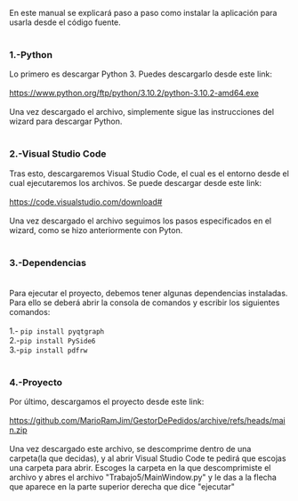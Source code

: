 En este manual se explicará paso a paso como instalar la aplicación para usarla desde el código fuente.</br></br>
### 1.-Python
Lo primero es descargar Python 3. Puedes descargarlo desde este link:</br></br>
https://www.python.org/ftp/python/3.10.2/python-3.10.2-amd64.exe</br></br> 
Una vez descargado el archivo, simplemente sigue las instrucciones del wizard para descargar Python. </br></br>
### 2.-Visual Studio Code 
Tras esto, descargaremos Visual Studio Code, el cual es el entorno desde el cual ejecutaremos los archivos. Se puede descargar desde este link:</br></br>
https://code.visualstudio.com/download#</br></br> 
Una vez descargado el archivo seguimos los pasos especificados en el wizard, como se hizo anteriormente con Pyton.</br></br> 
### 3.-Dependencias</br></br>
Para ejecutar el proyecto, debemos tener algunas dependencias instaladas. Para ello se deberá abrir la consola de comandos y escribir los siguientes comandos:</br></br>
1.- `pip install pyqtgraph`</br>
2.-`pip install PySide6`</br>
3.-`pip install pdfrw`</br></br>
### 4.-Proyecto
Por último, descargamos el proyecto desde este link:</br></br>
https://github.com/MarioRamJim/GestorDePedidos/archive/refs/heads/main.zip</br></br>
Una vez descargado este archivo, se descomprime dentro de una carpeta(la que decidas), y al abrir Visual Studio Code te pedirá que escojas una carpeta para abrir. Escoges la carpeta en la que descomprimiste el archivo y abres el archivo "Trabajo5/MainWindow.py" y le das a la flecha que aparece en la parte superior derecha que dice "ejecutar"</br>

